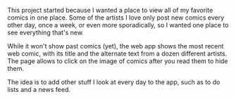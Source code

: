 This project started because I wanted a place to view all of my favorite comics in one place. Some of the artists I love only post new comics every other day, once a week, or even more sporadically, so I wanted one place to see everything that's new.

While it won't show past comics (yet), the web app shows the most recent web comic, with its title and the alternate text from a dozen different artists. The page allows to click on the image of comics after you read them to hide them.

The idea is to add other stuff I look at every day to the app, such as to do lists and a news feed.

